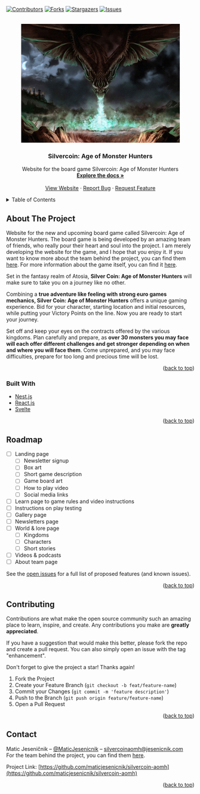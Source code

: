 <div id="top"></div>

[![Contributors][contributors-shield]][contributors-url]
[![Forks][forks-shield]][forks-url]
[![Stargazers][stars-shield]][stars-url]
[![Issues][issues-shield]][issues-url]


<br />
<div align="center">
  <a href="https://github.com/maticjesenicnik/silvercoin-aomh">
    <img src="public/background_art.jpg" alt="Logo" width="425" height="318">
  </a>

<h3 align="center">Silvercoin: Age of Monster Hunters</h3>

  <p align="center">
    Website for the board game Silvercoin: Age of Monster Hunters  
    <br />
    <a href="https://github.com/maticjesenicnik/silvercoin-aomh"><strong>Explore the docs »</strong></a>
    <br />
    <br />
    <a href="https://silvercoin-aomh.si">View Website</a>
    ·
    <a href="https://github.com/maticjesenicnik/silvercoin-aomh/issues">Report Bug</a>
    ·
    <a href="https://github.com/maticjesenicnik/silvercoin-aomh/issues">Request Feature</a>
  </p>
</div>


<!-- TABLE OF CONTENTS -->
<details>
  <summary>Table of Contents</summary>
  <ol>
    <li>
      <a href="#about-the-project">About The Project</a>
      <ul>
        <li><a href="#built-with">Built With</a></li>
      </ul>
    </li>
    <li><a href="#roadmap">Roadmap</a></li>
    <li><a href="#contributing">Contributing</a></li>
    <li><a href="#contact">Contact</a></li>
  </ol>
</details>


<!-- ABOUT THE PROJECT -->
## About The Project

<!-- [![Product Name Screen Shot][product-screenshot]](https://silvercoin-aomh.com) -->

Website for the new and upcoming board game called Silvercoin: Age of Monster Hunters. The board game
is being developed by an amazing team of friends, who really pour their heart and soul into the project.
I am merely developing the website for the game, and I hope that you enjoy it. If you want to know more
about the team behind the project, you can find them [here](https://silvercoinaomh.com/team/). For more 
information about the game itself, you can find it [here](https://silvercoin-aomh.com).

Set in the fantasy realm of Atosia, **Silver Coin: Age of Monster Hunters** will make sure 
to take you on a journey like no other. 

Combining a **true adventure like feeling with strong euro games mechanics, Silver Coin: Age 
of Monster Hunters** offers a unique gaming experience. Bid for your character, starting 
location and initial resources, while putting your Victory Points on the line. Now you are 
ready to start your journey. 

Set off and keep your eyes on the contracts offered by the various kingdoms. Plan 
carefully and prepare, as **over 30 monsters you may face will each offer different 
challenges and get stronger depending on when and where you will face them**. Come 
unprepared, and you may face difficulties, prepare for too long and precious time 
will be lost.


<p align="right">(<a href="#top">back to top</a>)</p>


<!-- BUILT WITH -->
### Built With

* [Nest.js](https://nestjs.com/)
* [React.js](https://reactjs.org/)
* [Svelte](https://svelte.dev/)

<p align="right">(<a href="#top">back to top</a>)</p>


<!-- ROADMAP -->
## Roadmap

- [ ] Landing page
    - [ ] Newsletter signup
    - [ ] Box art
    - [ ] Short game description
    - [ ] Game board art
    - [ ] How to play video
    - [ ] Social media links
- [ ] Learn page to game rules and video instructions
- [ ] Instructions on play testing
- [ ] Gallery page
- [ ] Newsletters page
- [ ] World & lore page
    - [ ] Kingdoms
    - [ ] Characters
    - [ ] Short stories
- [ ] Videos & podcasts
- [ ] About team page

See the [open issues](https://github.com/maticjesenicnik/silvercoin-aomh/issues)
for a full list of proposed features (and known issues).

<p align="right">(<a href="#top">back to top</a>)</p>


<!-- CONTRIBUTING -->
## Contributing

Contributions are what make the open source community such an
amazing place to learn, inspire, and create. Any contributions
you make are **greatly appreciated**.

If you have a suggestion that would make this better, please
fork the repo and create a pull request. You can also simply
open an issue with the tag "enhancement".

Don't forget to give the project a star! Thanks again!

1. Fork the Project
2. Create your Feature Branch (`git checkout -b feat/feature-name`)
3. Commit your Changes (`git commit -m 'feature description'`)
4. Push to the Branch (`git push origin feature/feature-name`)
5. Open a Pull Request

<p align="right">(<a href="#top">back to top</a>)</p>


<!-- CONTACT -->
## Contact

Matic Jeseničnik – [@MaticJesenicnik](https://twitter.com/maticjesenicnik) – <a href="mailto:silvercoinaomh@jesenicnik.com">silvercoinaomh@jesenicnik.com</a> <br>
For the team behind the project, you can find them [here](https://silvercoinaomh.com/team/).

Project Link: [https://github.com/maticjesenicnik/silvercoin-aomh](https://github.com/maticjesenicnik/silvercoin-aomh)

<p align="right">(<a href="#top">back to top</a>)</p>


<!-- MARKDOWN LINKS & IMAGES -->
<!-- https://www.markdownguide.org/basic-syntax/#reference-style-links -->
[contributors-shield]: https://img.shields.io/github/contributors/maticjesenicnik/silvercoin-aomh.svg?style=for-the-badge
[contributors-url]: https://github.com/maticjesenicnik/silvercoin-aomh/graphs/contributors
[forks-shield]: https://img.shields.io/github/forks/maticjesenicnik/silvercoin-aomh.svg?style=for-the-badge
[forks-url]: https://github.com/maticjesenicnik/silvercoin-aomh/network/members
[stars-shield]: https://img.shields.io/github/stars/maticjesenicnik/silvercoin-aomh.svg?style=for-the-badge
[stars-url]: https://github.com/maticjesenicnik/silvercoin-aomh/stargazers
[issues-shield]: https://img.shields.io/github/issues/maticjesenicnik/silvercoin-aomh.svg?style=for-the-badge
[issues-url]: https://github.com/maticjesenicnik/silvercoin-aomh/issues
[license-shield]: https://img.shields.io/github/license/maticjesenicnik/silvercoin-aomh.svg?style=for-the-badge
[license-url]: https://github.com/maticjesenicnik/silvercoin-aomh/blob/master/LICENSE.txt
<!-- [product-screenshot]: images/screenshot.png -->
